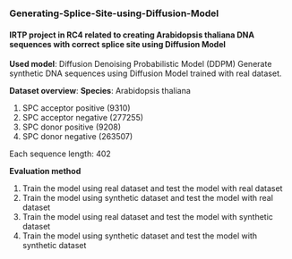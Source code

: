 ### Generating-Splice-Site-using-Diffusion-Model
#### IRTP project in RC4 related to creating Arabidopsis thaliana DNA sequences with correct splice site using Diffusion Model 

**Used model**: Diffusion Denoising Probabilistic Model (DDPM)
Generate synthetic DNA sequences using Diffusion Model trained with real dataset.

**Dataset overview**:
**Species**: Arabidopsis thaliana

1. SPC acceptor positive (9310)
2. SPC acceptor negative (277255)
3. SPC donor positive (9208)
4. SPC donor negative (263507)

Each sequence length: 402

**Evaluation method**
1. Train the model using real dataset and test the model with real dataset
2. Train the model using synthetic dataset and test the model with real dataset
3. Train the model using real dataset and test the model with synthetic dataset
4. Train the model using synthetic dataset and test the model with synthetic dataset
